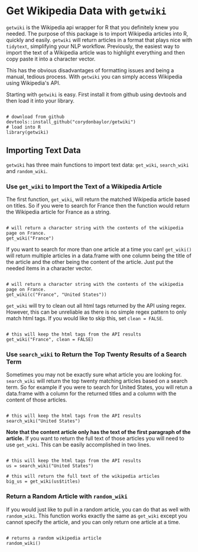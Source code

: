 # Get Wikipedia Data with `getwiki`
`getwiki` is the Wikipedia api wrapper for R that you definitely knew you needed. The purpose of this package is to import Wikipedia articles into R, quickly and easily. `getwiki` will return articles in a format that plays nice with `tidytext`, simplifying your NLP workflow. Previously, the easiest way to import the text of a Wikipedia article was to highlight everything and then copy paste it into a character vector. 

This has the obvious disadvantages of formatting issues and being a manual, tedious process. With `getwiki` you can simply access Wikipedia using Wikipedia's API. 

Starting with `getwiki` is easy. First install it from github using devtools and then load it into your library. 

```{r setup}

# download from github
devtools::install_github("corydonbaylor/getwiki")
# load into R
library(getwiki)
```

## Importing Text Data

`getwiki` has three main functions to import text data: `get_wiki`, `search_wiki` and `random_wiki`. 

### Use `get_wiki` to Import the Text of a Wikipedia Article

The first function, `get_wiki`, will return the matched Wikipedia article based on titles. So if you were to search for France then the function would return the Wikipedia article for France as a string. 

```{r getwiki, eval=FALSE}

# will return a character string with the contents of the wikipedia page on France. 
get_wiki("France")

```

If you want to search for more than one article at a time you can! `get_wiki()` will return multiple articles in a data.frame with one column being the title of the article and the other being the content of the article. Just put the needed items in a character vector. 

```{r getwiki_multiple, eval=FALSE}

# will return a character string with the contents of the wikipedia page on France. 
get_wiki(c("France", "United States"))

```

`get_wiki` will try to clean out all html tags returned by the API using regex. However, this can be unreliable as there is no simple regex pattern to only match html tags. If you would like to skip this, set `clean = FALSE`. 

```{r getwiki_clean, eval=FALSE}

# this will keep the html tags from the API results
get_wiki("France", clean = FALSE)

```

### Use `search_wiki` to Return the Top Twenty Results of a Search Term

Sometimes you may not be exactly sure what article you are looking for. `search_wiki` will return the top twenty matching articles based on a search term. So for example if you were to search for United States, you will retun a data.frame with a column for the returned titles and a column with the content of those articles. 

```{r search_wiki, eval=FALSE}

# this will keep the html tags from the API results
search_wiki("United States")

```

**Note that the content article only has the text of the first paragraph of the article.** If you want to return the full text of those articles you will need to use `get_wiki`. This can be easily accomplished in two lines.

```{r search_wiki_big, eval=FALSE}

# this will keep the html tags from the API results
us = search_wiki("United States")

# this will return the full text of the wikipedia articles
big_us = get_wiki(us$titles)

```

### Return a Random Article with `random_wiki`

If you would just like to pull in a random article, you can do that as well with `random_wiki`. This function works exactly the same as `get_wiki` except you cannot specify the article, and you can only return one article at a time.  

```{r search_wiki, eval=FALSE}

# returns a random wikipedia article
random_wiki()

```
